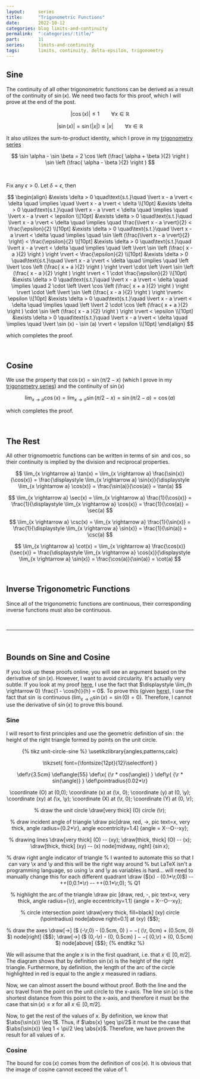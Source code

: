 ```yaml
---
layout:     series
title:      "Trigonometric Functions"
date:       2022-10-12
categories: blog limits-and-continuity
permalink:  ":categories/:title/"
part:       11
series:     limits-and-continuity
tags:       limits, continuity, delta-epsilon, trigonometry
---
```


## Sine

The continuity of all other trigonometric functions can be derived as a result of the continuity of $\sin(x)$. We need two facts for this proof, which I will prove at the end of the post.

$$
\lvert \cos(x) \rvert \leq 1 \qquad \forall x \in \mathbb{R}
$$

$$
\lvert \sin( x ) \rvert = \sin(\lvert x \rvert) \leq \lvert x \rvert \qquad \forall x \in \mathbb{R}
$$

It also utilizes the sum-to-product identity, which I prove in my [trigonometry series](/blog/trigonometry/sum-to-product/)

$$
\sin \alpha - \sin \beta = 2 \cos \left (\frac{ \alpha + \beta }{2} \right ) \sin \left (\frac{ \alpha - \beta }{2} \right )
$$

<br>

Fix any $\epsilon > 0$. Let $\delta = \epsilon$, then

$$
\begin{align}
    &\exists \delta > 0 \quad\text{s.t.}\quad \lvert x - a \rvert < \delta \quad \implies \quad \lvert x - a \rvert < \delta \\[10pt]
    &\exists \delta > 0 \quad\text{s.t.}\quad \lvert x - a \rvert < \delta \quad \implies \quad \lvert x - a \rvert < \epsilon \\[10pt]
    &\exists \delta > 0 \quad\text{s.t.}\quad \lvert x - a \rvert < \delta \quad \implies \quad \frac{\lvert x - a \rvert}{2} < \frac{\epsilon}{2} \\[10pt]
    &\exists \delta > 0 \quad\text{s.t.}\quad \lvert x - a \rvert < \delta \quad \implies \quad \sin \left (\frac{\lvert x - a \rvert}{2} \right) < \frac{\epsilon}{2} \\[10pt]
    &\exists \delta > 0 \quad\text{s.t.}\quad \lvert x - a \rvert < \delta \quad \implies \quad \left \lvert \sin \left (\frac{ x - a }{2} \right ) \right \rvert < \frac{\epsilon}{2} \\[10pt]
    &\exists \delta > 0 \quad\text{s.t.}\quad \lvert x - a \rvert < \delta \quad \implies \quad \left \lvert \cos \left (\frac{ x + a }{2} \right ) \right \rvert \cdot \left \lvert \sin \left (\frac{ x - a }{2} \right ) \right \rvert < 1 \cdot \frac{\epsilon}{2} \\[10pt]
    &\exists \delta > 0 \quad\text{s.t.}\quad \lvert x - a \rvert < \delta \quad \implies \quad 2 \cdot \left \lvert \cos \left (\frac{ x + a }{2} \right ) \right \rvert \cdot \left \lvert \sin \left (\frac{ x - a }{2} \right ) \right \rvert< \epsilon \\[10pt]
    &\exists \delta > 0 \quad\text{s.t.}\quad \lvert x - a \rvert < \delta \quad \implies \quad \left \lvert 2 \cdot \cos \left (\frac{ x + a }{2} \right ) \cdot \sin \left (\frac{ x - a }{2} \right ) \right \rvert < \epsilon \\[10pt]
    &\exists \delta > 0 \quad\text{s.t.}\quad \lvert x - a \rvert < \delta \quad \implies \quad \lvert \sin (x) - \sin (a) \rvert < \epsilon \\[10pt]
\end{align}
$$

which completes the proof.

<br>

## Cosine

We use the property that $\cos(x) = \sin(\pi/2 - x)$ (which I prove in my [trigonometry series](/blog/trigonometry/complementary-supplementary-and-opposite-angles/)) and the continuity of $\sin(x)$

$$
\lim_{x \rightarrow a} \cos(x) = \lim_{x \rightarrow a} \sin(\pi/2 - x) = \sin(\pi/2 - a) = \cos(a)
$$

which completes the proof.

<br>

## The Rest

All other trignomoetric functions can be written in terms of $\sin$ and $\cos$, so their continuity is implied by the division and reciprocal properties.

$$
\lim_{x \rightarrow a} \tan(x) = \lim_{x \rightarrow a} \frac{\sin(x)}{\cos(x)} = \frac{\displaystyle \lim_{x \rightarrow a} \sin(x)}{\displaystyle \lim_{x \rightarrow a} \cos(x)} = \frac{\sin(a)}{\cos(a)} = \tan(a)
$$

$$
\lim_{x \rightarrow a} \sec(x) = \lim_{x \rightarrow a} \frac{1}{\cos(x)} = \frac{1}{\displaystyle \lim_{x \rightarrow a} \cos(x)} = \frac{1}{\cos(a)} = \sec(a)
$$

$$
\lim_{x \rightarrow a} \csc(x) = \lim_{x \rightarrow a} \frac{1}{\sin(x)} = \frac{1}{\displaystyle \lim_{x \rightarrow a} \sin(x)} = \frac{1}{\sin(a)} = \csc(a)
$$

$$
\lim_{x \rightarrow a} \cot(x) = \lim_{x \rightarrow a} \frac{\cos(x)}{\sec(x)} = \frac{\displaystyle \lim_{x \rightarrow a} \cos(x)}{\displaystyle \lim_{x \rightarrow a} \sin(x)} = \frac{\cos(a)}{\sin(a)} = \cot(a)
$$

<br>

## Inverse Trigonometric Functions

Since all of the trigonometric functions are continuous, their corresponding inverse functions must also be continuous. 

<br>

---

<br>

## Bounds on Sine and Cosine

If you look up these proofs online, you will see an argument based on the derivative of $\sin(x)$. However, I want to avoid circularity. It's actually very subtle. If you look at my proof [here](/blog/derivative-proofs/trigonometric-functions/), I use the fact that $\displaystyle \lim_{h \rightarrow 0} \frac{1 - \cos(h)}{h} = 0$. To prove this (given [here](/blog/derivative-proofs/squeeze-theorem/)), I use the fact that $\sin$ is continuous ($\displaystyle \lim_{x \rightarrow 0} \sin (x) = \sin(0) = 0$). Therefore, I cannot use the derivative of $\sin(x)$ to prove this bound.

### Sine

I will resort to first principles and use the geometric definition of $\sin$: the height of the right triangle formed by points on the unit circle.

<center>
{% tikz unit-circle-sine %}
  \usetikzlibrary{angles,patterns,calc}

  \tikzset{
    font={\fontsize{12pt}{12}\selectfont}
  }

  \def\r{3.5cm}
  \def\angle{55}
  \def\x{ {\r * cos(\angle)} }
  \def\y{ {\r * sin(\angle)} }
  \def\pointradius{0.02*\r}

  \coordinate (O) at (0,0);
  \coordinate (x) at (\x, 0);
  \coordinate (y) at (0, \y);
  \coordinate (xy) at (\x, \y);
  \coordinate (X) at (\r, 0);
  \coordinate (Y) at (0, \r);

  % draw the unit circle
  \draw[very thick] (O) circle (\r);

  % draw incident angle of triangle
  \draw pic[draw, red, ->, pic text=$x$, very thick, angle radius={0.2*\r}, angle eccentricity=1.4] {angle = X--O--xy};

  % drawing lines
  \draw[very thick] (O) -- (xy);
  \draw[thick, thick] (O) -- (x);
  \draw[thick, thick] (xy) -- (x) node[midway, right] {$\sin x$};

  % draw right angle indicator of triangle
  % I wanted to automate this so that I can vary \x and \y and this will be the right way around
  % but LaTeX isn't a programming language, so using \x and \y as variables is hard... will need to manually change this for each different quadrant
  \draw ($(x) - (0.1*\r,0)$) -- ++(0,0.1*\r) -- ++(0.1*\r,0);     % Q1

  % highlight the arc of the triangle
  \draw pic [draw, red, -, pic text=$x$, very thick, angle radius={\r}, angle eccentricity=1.1] {angle = X--O--xy};

  % circle intersection point
  \draw[very thick, fill=black] (xy) circle (\pointradius) node[above right=0.1] at (xy) {$$};

  % draw the axes
  \draw[->] ($ (-\r,0) - (0.5cm, 0) $) -- ($ (\r, 0cm) + (0.5cm, 0) $) node[right] {$$};
  \draw[->] ($ (0,-\r) - (0, 0.5cm) $) -- ($ (0,\r) + (0, 0.5cm) $) node[above] {$$};
{% endtikz %}
</center>

We will assume that the angle $x$ is in the first quadrant, i.e. that $x \in [0, \pi/2]$. The diagram shows that by definition $\sin(x)$ is the height of the right triangle. Furthermore, by definition, the length of the arc of the circle highlighted in red is equal to the angle $x$ measured in radians. 

Now, we can almost assert the bound without proof. Both the line and the arc travel from the point on the unit circle to the x-axis. The line $\sin(x)$ is the shortest distance from this point to the x-axis, and therefore it must be the case that $\sin(x) \leq x$ for all $x \in [0, \pi/2]$. 

Now, to get the rest of the values of $x$. By definition, we know that $\abs{\sin(x)} \leq 1$. Thus, if $\abs{x} \geq \pi/2$ it must be the case that $\abs{\sin(x)} \leq 1 < \pi/2 \leq \abs{x}$. Therefore, we have proven the result for all values of $x$. 

### Cosine

The bound for $\cos(x)$ comes from the definition of $\cos(x)$. It is obvious that the image of cosine cannot exceed the value of $1$.